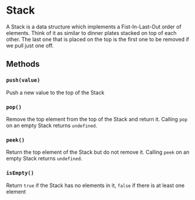 # Stack

A Stack is a data structure which implements a Fist-In-Last-Out order of
elements. Think of it as similar to dinner plates stacked on top of each other.
The last one that is placed on the top is the first one to be removed if we pull
just one off.

## Methods

### `push(value)`

Push a new value to the top of the Stack

### `pop()`

Remove the top element from the top of the Stack and return it. Calling `pop` on an empty Stack returns `undefined`.

### `peek()`

Return the top element of the Stack but do not remove it. Calling `peek` on an empty Stack returns `undefined`.

### `isEmpty()`

Return `true` if the Stack has no elements in it, `false` if there is at least
one element
